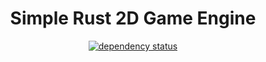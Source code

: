 <div align="center">

# Simple Rust 2D Game Engine  

[![dependency status](https://deps.rs/repo/github/Overpeek/srs2dge/status.svg)](https://deps.rs/repo/github/Overpeek/srs2dge)

</div>




